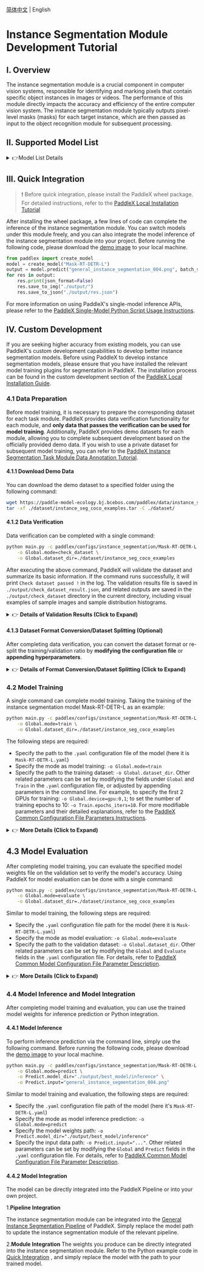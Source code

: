 [简体中文](instance_segmentation.md) | English

# Instance Segmentation Module Development Tutorial

## I. Overview
The instance segmentation module is a crucial component in computer vision systems, responsible for identifying and marking pixels that contain specific object instances in images or videos. The performance of this module directly impacts the accuracy and efficiency of the entire computer vision system. The instance segmentation module typically outputs pixel-level masks (masks) for each target instance, which are then passed as input to the object recognition module for subsequent processing.

## II. Supported Model List

<details>
   <summary> 👉Model List Details</summary>

<table>
    <tr>
        <th>Model</th>
        <th>Mask AP</th>
        <th>GPU Inference Time (ms)</th>
        <th>CPU Inference Time (ms)</th>
        <th>Model Size (M)</th>
        <th>Description</th>
    </tr>
 <tr>
        <td>Cascade-MaskRCNN-ResNet50-FPN</td>
        <td>36.3</td>
        <td >-</td>
        <td >-</td>
        <td>254.8 M</td>
        <td rowspan="2">Cascade-MaskRCNN is an improved Mask RCNN instance segmentation model that utilizes multiple detectors in a cascade, optimizing segmentation results by leveraging different IOU thresholds to address the mismatch between detection and inference stages, thereby enhancing instance segmentation accuracy.</td>
    </tr>
    <tr>
        <td>Cascade-MaskRCNN-ResNet50-vd-SSLDv2-FPN</td>
        <td>39.1</td>
        <td >-</td>
        <td >-</td>
        <td>254.7 M</td>
    </tr>
    <tr>
        <td>Mask-RT-DETR-H</td>
        <td>50.6</td>
        <td>132.693</td>
        <td>4896.17</td>
        <td>449.9 M</td>
        <td rowspan="5">Mask-RT-DETR is an instance segmentation model based on RT-DETR. By adopting the high-performance PP-HGNetV2 as the backbone network and constructing a MaskHybridEncoder encoder, along with introducing IOU-aware Query Selection technology, it achieves state-of-the-art (SOTA) instance segmentation accuracy with the same inference time.</td>
    </tr>
    <tr>
        <td>Mask-RT-DETR-L</td>
        <td>45.7</td>
        <td>46.5059</td>
        <td>2575.92</td>
        <td>113.6 M</td>
    </tr>
    <tr>
        <td>Mask-RT-DETR-M</td>
        <td>42.7</td>
        <td>36.8329</td>
        <td>-</td>
        <td>66.6 M</td>
    </tr>
    <tr>
        <td>Mask-RT-DETR-S</td>
        <td>41.0</td>
        <td>33.5007</td>
        <td>-</td>
        <td>51.8 M</td>
    </tr>
    <tr>
        <td>Mask-RT-DETR-X</td>
        <td>47.5</td>
        <td>75.755</td>
        <td>3358.04</td>
        <td>237.5 M</td>
    </tr>
    <tr>
        <td>MaskRCNN-ResNet50-FPN</td>
        <td>35.6</td>
        <td>-</td>
        <td>-</td>
        <td>157.5 M</td>
        <td rowspan="6">Mask R-CNN is a full-task deep learning model from Facebook AI Research (FAIR) that can perform object classification and localization in a single model, combined with image-level masks to complete segmentation tasks.</td>
    </tr>
    <tr>
        <td>MaskRCNN-ResNet50-vd-FPN</td>
        <td>36.4</td>
        <td>-</td>
        <td>-</td>
        <td>157.5 M</td>
    </tr>
    <tr>
        <td>MaskRCNN-ResNet50</td>
        <td>32.8</td>
        <td>-</td>
        <td>-</td>
        <td>128.7 M</td>
    </tr>
    <tr>
        <td>MaskRCNN-ResNet101-FPN</td>
        <td>36.6</td>
        <td>-</td>
        <td>-</td>
        <td>225.4 M</td>
    </tr>
    <tr>
        <td>MaskRCNN-ResNet101-vd-FPN</td>
        <td>38.1</td>
        <td>-</td>
        <td>-</td>
        <td>225.1 M</td>
    </tr>
    <tr>
        <td>MaskRCNN-ResNeXt101-vd-FPN</td>
        <td>39.5</td>
        <td>-</td>
        <td>-</td>
        <td>370.0 M</td>
        <td></td>
    </tr>
    <tr>
        <td>PP-YOLOE_seg-S</td>
        <td>32.5</td>
        <td>-</td>
        <td>-</td>
        <td>31.5 M</td>
        <td>PP-YOLOE_seg is an instance segmentation model based on PP-YOLOE. This model inherits PP-YOLOE's backbone and head, significantly enhancing instance segmentation performance and inference speed through the design of a PP-YOLOE instance segmentation head.</td>
    </tr>
        <tr>
        <td>SOLOv2</td>
        <td>35.5</td>
        <td>-</td>
        <td>-</td>
        <td>179.1 M</td>
        <td> Solov2 is a real-time instance segmentation algorithm that segments objects by location. This model is an improved version of SOLO, achieving a good balance between accuracy and speed through the introduction of mask learning and mask NMS.</td>
    </tr>
</table>


**Note: The above accuracy metrics are based on the Mask AP of the [COCO2017](https://cocodataset.org/#home) validation set. All GPU inference times are based on an NVIDIA Tesla T4 machine with FP32 precision. CPU inference speeds are based on an Intel(R) Xeon(R) Gold 5117 CPU @ 2.00GHz with 8 threads and FP32 precision.**

</details>

## <span id="lable">III. Quick Integration</span>
> ❗ Before quick integration, please install the PaddleX wheel package. For detailed instructions, refer to the [PaddleX Local Installation Tutorial](../../../installation/installation_en.md)

After installing the wheel package, a few lines of code can complete the inference of the instance segmentation module. You can switch models under this module freely, and you can also integrate the model inference of the instance segmentation module into your project. Before running the following code, please download the [demo image](https://paddle-model-ecology.bj.bcebos.com/paddlex/imgs/demo_image/general_instance_segmentation_004.png) to your local machine.

```python
from paddlex import create_model
model = create_model("Mask-RT-DETR-L")
output = model.predict("general_instance_segmentation_004.png", batch_size=1)
for res in output:
    res.print(json_format=False)
    res.save_to_img("./output/")
    res.save_to_json("./output/res.json")
```
For more information on using PaddleX's single-model inference APIs, please refer to the [PaddleX Single-Model Python Script Usage Instructions](../../instructions/model_python_API_en.md).

## IV. Custom Development
If you are seeking higher accuracy from existing models, you can use PaddleX's custom development capabilities to develop better instance segmentation models. Before using PaddleX to develop instance segmentation models, please ensure that you have installed the relevant model training plugins for segmentation in PaddleX. The installation process can be found in the custom development section of the [PaddleX Local Installation Guide](../../../installation/installation_en.md).

### 4.1 Data Preparation
Before model training, it is necessary to prepare the corresponding dataset for each task module. PaddleX provides data verification functionality for each module, and **only data that passes the verification can be used for model training**. Additionally, PaddleX provides demo datasets for each module, allowing you to complete subsequent development based on the officially provided demo data. If you wish to use a private dataset for subsequent model training, you can refer to the [PaddleX Instance Segmentation Task Module Data Annotation Tutorial](../../../data_annotations/cv_modules/instance_segmentation_en.md).

#### 4.1.1 Download Demo Data

You can download the demo dataset to a specified folder using the following command:

```bash
wget https://paddle-model-ecology.bj.bcebos.com/paddlex/data/instance_seg_coco_examples.tar -P ./dataset
tar -xf ./dataset/instance_seg_coco_examples.tar -C ./dataset/
```

#### 4.1.2 Data Verification
Data verification can be completed with a single command:

```bash
python main.py -c paddlex/configs/instance_segmentation/Mask-RT-DETR-L.yaml \
    -o Global.mode=check_dataset \
    -o Global.dataset_dir=./dataset/instance_seg_coco_examples
```

After executing the above command, PaddleX will validate the dataset and summarize its basic information. If the command runs successfully, it will print `Check dataset passed !` in the log. The validation results file is saved in `./output/check_dataset_result.json`, and related outputs are saved in the `./output/check_dataset` directory in the current directory, including visual examples of sample images and sample distribution histograms.
<details>
  <summary>👉 <b>Details of Validation Results (Click to Expand)</b></summary>

The specific content of the validation result file is:

```bash
{
  "done_flag": true,
  "check_pass": true,
  "attributes": {
    "num_classes": 2,
    "train_samples": 79,
    "train_sample_paths": [
      "check_dataset/demo_img/pexels-photo-634007.jpeg",
      "check_dataset/demo_img/pexels-photo-59576.png"
    ],
    "val_samples": 19,
    "val_sample_paths": [
      "check_dataset/demo_img/peasant-farmer-farmer-romania-botiza-47862.jpeg",
      "check_dataset/demo_img/pexels-photo-715546.png"
    ]
  },
  "analysis": {
    "histogram": "check_dataset/histogram.png"
  },
  "dataset_path": "./dataset/instance_seg_coco_examples",
  "show_type": "image",
  "dataset_type": "COCOInstSegDataset"
}
```
In the above verification results, `check_pass` being `True` indicates that the dataset format meets the requirements. Explanations for other indicators are as follows:

* `attributes.num_classes`: The number of classes in this dataset is 2;
* `attributes.train_samples`: The number of training samples in this dataset is 79;
* `attributes.val_samples`: The number of validation samples in this dataset is 19;
* `attributes.train_sample_paths`: A list of relative paths to the visualized training samples in this dataset;
* `attributes.val_sample_paths`: A list of relative paths to the visualized validation samples in this dataset;
Additionally, the dataset verification also analyzes the distribution of sample numbers across all categories in the dataset and generates a distribution histogram (`histogram.png`):

![](https://raw.githubusercontent.com/cuicheng01/PaddleX_doc_images/main/images/modules/instanceseg/01.png)
</details>

#### 4.1.3 Dataset Format Conversion/Dataset Splitting (Optional)
After completing data verification, you can convert the dataset format or re-split the training/validation ratio by **modifying the configuration file** or **appending hyperparameters**.

<details>
  <summary>👉 <b>Details of Format Conversion/Dataset Splitting (Click to Expand)</b></summary>

**(1) Dataset Format Conversion**

The instance segmentation task supports converting `LabelMe` format to `COCO` format. The parameters for dataset format conversion can be set by modifying the fields under `CheckDataset` in the configuration file. Below are some example explanations for some of the parameters in the configuration file:

* `CheckDataset`:
  * `convert`:
    * `enable`: Whether to perform dataset format conversion. Set to `True` to enable dataset format conversion, default is `False`;
    * `src_dataset_type`: If dataset format conversion is performed, the source dataset format needs to be set. The available source format is `LabelMe`;
For example, if you want to convert a `LabelMe` dataset to `COCO` format, you need to modify the configuration file as follows:

```bash
cd /path/to/paddlex
wget https://paddle-model-ecology.bj.bcebos.com/paddlex/data/instance_seg_labelme_examples.tar -P ./dataset
tar -xf ./dataset/instance_seg_labelme_examples.tar -C ./dataset/
```
```bash
......
CheckDataset:
  ......
  convert:
    enable: True
    src_dataset_type: LabelMe
  ......
```
Then execute the command:

```bash
python main.py -c paddlex/configs/instance_segmentation/Mask-RT-DETR-L.yaml\
    -o Global.mode=check_dataset \
    -o Global.dataset_dir=./dataset/instance_seg_labelme_examples
```
After the data conversion is executed, the original annotation files will be renamed to `xxx.bak` in the original path.

The above parameters also support being set by appending command line arguments:

```bash
python main.py -c paddlex/configs/instance_segmentation/Mask-RT-DETR-L.yaml\
    -o Global.mode=check_dataset \
    -o Global.dataset_dir=./dataset/instance_seg_labelme_examples \
    -o CheckDataset.convert.enable=True \
    -o CheckDataset.convert.src_dataset_type=LabelMe
```


**(2) Dataset Splitting**

The parameters for dataset splitting can be set by modifying the fields under `CheckDataset` in the configuration file. Some example explanations for the parameters in the configuration file are as follows:

* `CheckDataset`:
  * `split`:
    * `enable`: Whether to re-split the dataset. When set to `True`, the dataset will be re-split. The default is `False`;
    * `train_percent`: If the dataset is to be re-split, the percentage of the training set needs to be set. The type is any integer between 0-100, and the sum with `val_percent` must be 100;

For example, if you want to re-split the dataset with a 90% training set and a 10% validation set, you need to modify the configuration file as follows:

```bash
......
CheckDataset:
  ......
  split:
    enable: True
    train_percent: 90
    val_percent: 10
  ......
```
Then execute the command:

```bash
python main.py -c paddlex/configs/instance_segmentation/Mask-RT-DETR-L.yaml \
    -o Global.mode=check_dataset \
    -o Global.dataset_dir=./dataset/instance_seg_labelme_examples
```
After data splitting, the original annotation files will be renamed as `xxx.bak` in the original path.

The above parameters can also be set by appending command line arguments:

```bash
python main.py -c paddlex/configs/instance_segmentation/Mask-RT-DETR-L.yaml \
    -o Global.mode=check_dataset \
    -o Global.dataset_dir=./dataset/instance_seg_labelme_examples \
    -o CheckDataset.split.enable=True \
    -o CheckDataset.split.train_percent=90 \
    -o CheckDataset.split.val_percent=10
```
</details>

### 4.2 Model Training
A single command can complete model training. Taking the training of the instance segmentation model Mask-RT-DETR-L as an example:

```bash
python main.py -c paddlex/configs/instance_segmentation/Mask-RT-DETR-L.yaml \
    -o Global.mode=train \
    -o Global.dataset_dir=./dataset/instance_seg_coco_examples
```
The following steps are required:

* Specify the path to the `.yaml` configuration file of the model (here it is `Mask-RT-DETR-L.yaml`)
* Specify the mode as model training: `-o Global.mode=train`
* Specify the path to the training dataset: `-o Global.dataset_dir`.
Other related parameters can be set by modifying the fields under `Global` and `Train` in the `.yaml` configuration file, or adjusted by appending parameters in the command line. For example, to specify the first 2 GPUs for training: `-o Global.device=gpu:0,1`; to set the number of training epochs to 10: `-o Train.epochs_iters=10`. For more modifiable parameters and their detailed explanations, refer to the [PaddleX Common Configuration File Parameters Instructions](../../instructions/config_parameters_common_en.md).

<details>
  <summary>👉 <b>More Details (Click to Expand)</b></summary>

* During model training, PaddleX automatically saves the model weight files, with the default being `output`. If you need to specify a save path, you can set it through the `-o Global.output` field in the configuration file.
* PaddleX shields you from the concepts of dynamic graph weights and static graph weights. During model training, both dynamic and static graph weights are produced, and static graph weights are selected by default for model inference.
* When training other models, you need to specify the corresponding configuration file. The correspondence between models and configuration files can be found in [PaddleX Model List (CPU/GPU)](../../../support_list/models_list_en.md). After completing the model training, all outputs are saved in the specified output directory (default is `./output/`), typically including:

* `train_result.json`: Training result record file, recording whether the training task was completed normally, as well as the output weight metrics, related file paths, etc.;
* `train.log`: Training log file, recording changes in model metrics and loss during training;
* `config.yaml`: Training configuration file, recording the hyperparameter configuration for this training session;
* `.pdparams`, `.pdema`, `.pdopt.pdstate`, `.pdiparams`, `.pdmodel`: Model weight-related files, including network parameters, optimizer, EMA, static graph network parameters, static graph network structure, etc.;
</details>

## **4.3 Model Evaluation**
After completing model training, you can evaluate the specified model weights file on the validation set to verify the model's accuracy. Using PaddleX for model evaluation can be done with a single command:


```bash
python main.py -c paddlex/configs/instance_segmentation/Mask-RT-DETR-L.yaml \
    -o Global.mode=evaluate \
    -o Global.dataset_dir=./dataset/instance_seg_coco_examples
```
Similar to model training, the following steps are required:

* Specify the `.yaml` configuration file path for the model (here it is `Mask-RT-DETR-L.yaml`)
* Specify the mode as model evaluation: `-o Global.mode=evaluate`
* Specify the path to the validation dataset: `-o Global.dataset_dir`. Other related parameters can be set by modifying the `Global` and `Evaluate` fields in the `.yaml` configuration file. For details, refer to [PaddleX Common Model Configuration File Parameter Description](../../instructions/config_parameters_common_en.md).

<details>
  <summary>👉 <b>More Details (Click to Expand)</b></summary>

When evaluating the model, you need to specify the model weights file path. Each configuration file has a default weight save path built-in. If you need to change it, simply set it by appending a command line parameter, such as `-o Evaluate.weight_path=./output/best_model/best_model.pdparams`.

After completing the model evaluation, an `evaluate_result.json` file will be generated, which records the evaluation results, specifically whether the evaluation task was completed successfully and the model's evaluation metrics, including AP.

</details>


### **4.4 Model Inference and Model Integration**
After completing model training and evaluation, you can use the trained model weights for inference prediction or Python integration.

#### 4.4.1 Model Inference
To perform inference prediction via the command line, simply use the following command. Before running the following code, please download the [demo image](https://paddle-model-ecology.bj.bcebos.com/paddlex/imgs/demo_image/general_instance_segmentation_004.png) to your local machine.

```bash
python main.py -c paddlex/configs/instance_segmentation/Mask-RT-DETR-L.yaml \
    -o Global.mode=predict \
    -o Predict.model_dir="./output/best_model/inference" \
    -o Predict.input="general_instance_segmentation_004.png"
```
Similar to model training and evaluation, the following steps are required:

* Specify the `.yaml` configuration file path of the model (here it's `Mask-RT-DETR-L.yaml`)
* Specify the mode as model inference prediction: `-o Global.mode=predict`
* Specify the model weights path: `-o Predict.model_dir="./output/best_model/inference"`
* Specify the input data path: `-o Predict.input="..."`. Other related parameters can be set by modifying the `Global` and `Predict` fields in the `.yaml` configuration file. For details, refer to [PaddleX Common Model Configuration File Parameter Description](../../instructions/config_parameters_common_en.md).

#### 4.4.2 Model Integration
The model can be directly integrated into the PaddleX Pipeline or into your own project.

1.**Pipeline Integration**

The instance segmentation module can be integrated into the [General Instance Segmentation Pipeline](../../../pipeline_usage/tutorials/cv_pipelines/instance_segmentation_en.md) of PaddleX. Simply replace the model path to update the instance segmentation module of the relevant pipeline.

2.**Module Integration**
The weights you produce can be directly integrated into the instance segmentation module. Refer to the Python example code in <a href="#lable">Quick Integration</a> , and simply replace the model with the path to your trained model.
